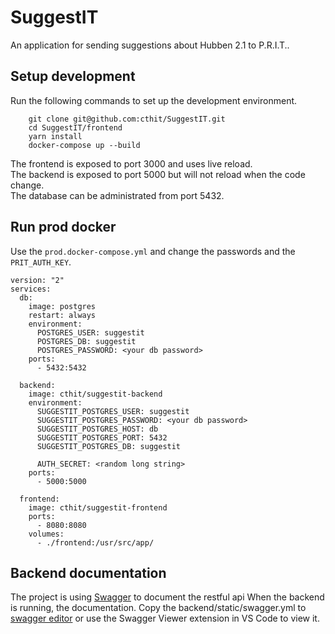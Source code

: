 # SuggestIT

An application for sending suggestions about Hubben 2.1 to P.R.I.T..

## Setup development
Run the following commands to set up the development environment.  

```
    git clone git@github.com:cthit/SuggestIT.git
    cd SuggestIT/frontend
    yarn install
    docker-compose up --build
```
The frontend is exposed to port 3000 and uses live reload.  
The backend is exposed to port 5000 but will not reload when the code change.  
The database can be administrated from port 5432.

## Run prod docker
Use the ```prod.docker-compose.yml``` and change the passwords and the ```PRIT_AUTH_KEY```.

```
version: "2"
services:
  db:
    image: postgres
    restart: always
    environment:
      POSTGRES_USER: suggestit
      POSTGRES_DB: suggestit
      POSTGRES_PASSWORD: <your db password>
    ports:
      - 5432:5432

  backend:
    image: cthit/suggestit-backend
    environment: 
      SUGGESTIT_POSTGRES_USER: suggestit
      SUGGESTIT_POSTGRES_PASSWORD: <your db password>
      SUGGESTIT_POSTGRES_HOST: db
      SUGGESTIT_POSTGRES_PORT: 5432
      SUGGESTIT_POSTGRES_DB: suggestit
      
      AUTH_SECRET: <random long string>
    ports:
      - 5000:5000

  frontend:
    image: cthit/suggestit-frontend
    ports:
      - 8080:8080
    volumes:
      - ./frontend:/usr/src/app/
```

## Backend documentation
The project is using [Swagger](http://swagger.io/) to document the restful api When the backend is running, the documentation. Copy the backend/static/swagger.yml to [swagger editor](http://editor.swagger.io/) or use the Swagger Viewer extension in VS Code to view it.